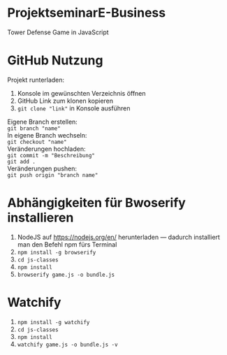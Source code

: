 # ProjektseminarE-Business

Tower Defense Game in JavaScript

# GitHub Nutzung

Projekt runterladen:

1. Konsole im gewünschten Verzeichnis öffnen
2. GitHub Link zum klonen kopieren
3. `git clone "link"` in Konsole ausführen

Eigene Branch erstellen: \
`git branch "name"` \
In eigene Branch wechseln: \
`git checkout "name"` \
Veränderungen hochladen: \
`git commit -m "Beschreibung"` \
`git add .` \
Veränderungen pushen: \
`git push origin "branch name"`

# Abhängigkeiten für Bwoserify installieren

1. NodeJS auf https://nodejs.org/en/ herunterladen — dadurch installiert man den
   Befehl npm fürs Terminal
2. `npm install -g browserify`
3. `cd js-classes`
4. `npm install`
5. `browserify game.js -o bundle.js`

# Watchify

1. `npm install -g watchify`
2. `cd js-classes`
3. `npm install`
4. `watchify game.js -o bundle.js -v`
